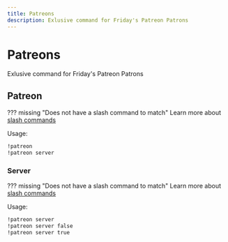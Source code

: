 ```yaml
---
title: Patreons
description: Exlusive command for Friday's Patreon Patrons
---
```

# Patreons

Exlusive command for Friday's Patreon Patrons

## Patreon

??? missing "Does not have a slash command to match"
	Learn more about [slash commands](/#slash-commands)

Usage:

```md
!patreon 
!patreon server 
```

### Server

??? missing "Does not have a slash command to match"
	Learn more about [slash commands](/#slash-commands)

Usage:

```md
!patreon server 
!patreon server false 
!patreon server true 
```
